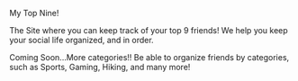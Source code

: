 My Top Nine!

The Site where you can keep track of your top 9 friends!
We help you keep your social life organized, and in order.

Coming Soon...More categories!!
Be able to organize friends by categories, such as Sports,
Gaming, Hiking, and many more!